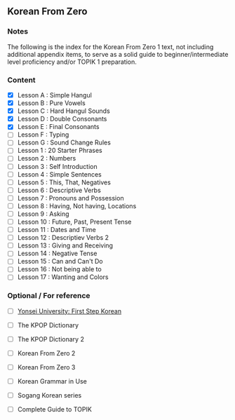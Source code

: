 ## Korean From Zero

### Notes
The following is the index for the Korean From Zero 1 text, not including additional appendix items, to serve as a solid 
guide to beginner/intermediate level proficiency and/or TOPIK 1 preparation.

### Content
- [X] Lesson A : Simple Hangul
- [X] Lesson B : Pure Vowels
- [X] Lesson C : Hard Hangul Sounds
- [X] Lesson D : Double Consonants
- [X] Lesson E : Final Consonants
- [ ] Lesson F : Typing
- [ ] Lesson G : Sound Change Rules
- [ ] Lesson 1 : 20 Starter Phrases
- [ ] Lesson 2 : Numbers
- [ ] Lesson 3 : Self Introduction
- [ ] Lesson 4 : Simple Sentences
- [ ] Lesson 5 : This, That, Negatives
- [ ] Lesson 6 : Descriptive Verbs
- [ ] Lesson 7 : Pronouns and Possession
- [ ] Lesson 8 : Having, Not having, Locations
- [ ] Lesson 9 : Asking
- [ ] Lesson 10 : Future, Past, Present Tense
- [ ] Lesson 11 : Dates and Time
- [ ] Lesson 12 : Descriptiev Verbs 2
- [ ] Lesson 13 : Giving and Receiving
- [ ] Lesson 14 : Negative Tense
- [ ] Lesson 15 : Can and Can't Do
- [ ] Lesson 16 : Not being able to
- [ ] Lesson 17 : Wanting and Colors

### Optional / For reference
- [ ] [Yonsei University: First Step Korean](https://www.coursera.org/learn/learn-korean)
- [ ] The KPOP Dictionary
- [ ] The KPOP Dictionary 2
- [ ] Korean From Zero 2
- [ ] Korean From Zero 3
- [ ] Korean Grammar in Use
- [ ] Sogang Korean series
- [ ] Complete Guide to TOPIK

